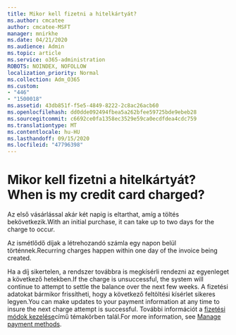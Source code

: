 ```yaml
---
title: Mikor kell fizetni a hitelkártyát?
ms.author: cmcatee
author: cmcatee-MSFT
manager: mnirkhe
ms.date: 04/21/2020
ms.audience: Admin
ms.topic: article
ms.service: o365-administration
ROBOTS: NOINDEX, NOFOLLOW
localization_priority: Normal
ms.collection: Adm_O365
ms.custom:
- "446"
- "1500018"
ms.assetid: 43db851f-f5e5-4849-8222-2c8ac26acb60
ms.openlocfilehash: dd0dde092494fbea5a262bfee59725bde9ebeb28
ms.sourcegitcommit: c6692ce0fa1358ec3529e59ca0ecdfdea4cdc759
ms.translationtype: MT
ms.contentlocale: hu-HU
ms.lasthandoff: 09/15/2020
ms.locfileid: "47796398"
---
```

# <a name="when-is-my-credit-card-charged"></a><span data-ttu-id="8fd4d-102">Mikor kell fizetni a hitelkártyát?</span><span class="sxs-lookup"><span data-stu-id="8fd4d-102">When is my credit card charged?</span></span>

<span data-ttu-id="8fd4d-103">Az első vásárlással akár két napig is eltarthat, amíg a töltés bekövetkezik.</span><span class="sxs-lookup"><span data-stu-id="8fd4d-103">With an initial purchase, it can take up to two days for the charge to occur.</span></span>
  
<span data-ttu-id="8fd4d-104">Az ismétlődő díjak a létrehozandó számla egy napon belül történnek.</span><span class="sxs-lookup"><span data-stu-id="8fd4d-104">Recurring charges happen within one day of the invoice being created.</span></span>
  
<span data-ttu-id="8fd4d-105">Ha a díj sikertelen, a rendszer továbbra is megkísérli rendezni az egyenleget a következő hetekben.</span><span class="sxs-lookup"><span data-stu-id="8fd4d-105">If the charge is unsuccessful, the system will continue to attempt to settle the balance over the next few weeks.</span></span> <span data-ttu-id="8fd4d-106">A fizetési adatokat bármikor frissítheti, hogy a következő feltöltési kísérlet sikeres legyen.</span><span class="sxs-lookup"><span data-stu-id="8fd4d-106">You can make updates to your payment information at any time to insure the next charge attempt is successful.</span></span> <span data-ttu-id="8fd4d-107">További információt a [fizetési módok kezelése](https://docs.microsoft.com/microsoft-365/commerce/billing-and-payments/manage-payment-methods)című témakörben talál.</span><span class="sxs-lookup"><span data-stu-id="8fd4d-107">For more information, see [Manage payment methods](https://docs.microsoft.com/microsoft-365/commerce/billing-and-payments/manage-payment-methods).</span></span>